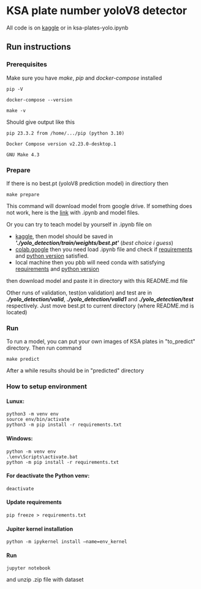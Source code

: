 # KSA plate number yoloV8 detector

All code is on [kaggle](https://www.kaggle.com/code/timurbikbulatov/ksa-plates-yolo/notebook) or in ksa-plates-yolo.ipynb 

## Run instructions
### Prerequisites
Make sure you have *make*, *pip* and *docker-compose* installed
````
pip -V
````
````
docker-compose --version
````
````
make -v
````
Should give output like this
````
pip 23.3.2 from /home/.../pip (python 3.10)
````
````
Docker Compose version v2.23.0-desktop.1
````
````
GNU Make 4.3
````

### Prepare
If there is no best.pt (yoloV8 prediction model) in directiory then
````
make prepare
````
This command will download model from google drive. If something does not work, here is the [link](https://drive.google.com/drive/folders/1rLuQkBr25QjjQIkTXK3JX018uM_Jz6By?usp=sharing) with .ipynb and model files.

Or you can try to teach model by yourself in .ipynb file on 
 - [kaggle](https://www.kaggle.com/code/timurbikbulatov/ksa-plates-yolo/notebook), then model should be saved in ***'./yolo_detection/train/weights/best.pt'***  (*best choice i guess*)
 - [colab.google](http://colab.google/) then you need load .ipynb file and check if [requirements](requirements.txt) and [python version](runtime.txt) satisfied.
 - local machine then you pbb will need conda with satisfying [requirements](requirements.txt) and [python version](runtime.txt)

then download model and paste it in directory with this README.md file 

Other runs of validation, test(on validation) and test are in ***./yolo_detection/valid***, ***./yolo_detection/valid1*** and  ***./yolo_detection/test***  respectively.
Just move best.pt to current directory (where README.md is located)

### Run

To run a model, you can put your own images of KSA plates in "to_predict" directory.
Then run command
````
make predict
````
After a while results should be in "predicted" directory


### How to setup environment 
#### Lunux:
    python3 -m venv env
    source env/bin/activate
    python3 -m pip install -r requirements.txt
#### Windows:
    python -m venv env
    .\env\Scripts\activate.bat
    python -m pip install -r requirements.txt
#### For deactivate the Python venv:
    deactivate
#### Update requirements
    pip freeze > requirements.txt
#### Jupiter kernel installation
    python -m ipykernel install —name=env_kernel
#### Run
    jupyter notebook

and unzip .zip file with dataset
